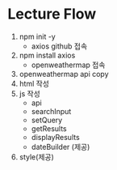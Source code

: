 <h1>Lecture Flow</h1>

1. npm init -y
   - axios github 접속
2. npm install axios
   - openweathermap 접속
3. openweathermap api copy
4. html 작성
5. js 작성
   - api
   - searchInput
   - setQuery
   - getResults
   - displayResults
   - dateBuilder (제공)
6. style(제공)
